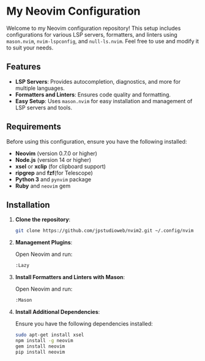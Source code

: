 # My Neovim Configuration

Welcome to my Neovim configuration repository! This setup includes configurations for various LSP servers, formatters, and linters using `mason.nvim`, `nvim-lspconfig`, and `null-ls.nvim`. Feel free to use and modify it to suit your needs.

## Features

- **LSP Servers**: Provides autocompletion, diagnostics, and more for multiple languages.
- **Formatters and Linters**: Ensures code quality and formatting.
- **Easy Setup**: Uses `mason.nvim` for easy installation and management of LSP servers and tools.

## Requirements

Before using this configuration, ensure you have the following installed:

- **Neovim** (version 0.7.0 or higher)
- **Node.js** (version 14 or higher)
- **xsel** or **xclip** (for clipboard support)
- **ripgrep** and **fzf**(for Telescope)
- **Python 3** and `pynvim` package
- **Ruby** and `neovim` gem

## Installation

1. **Clone the repository**:

   ```sh
   git clone https://github.com/jpstudioweb/nvim2.git ~/.config/nvim
   ```

2. **Management Plugins**:

   Open Neovim and run:

   ```sh
   :Lazy
   ```

3. **Install Formatters and Linters with Mason**:

   Open Neovim and run:

   ```sh
   :Mason
   ```

4. **Install Additional Dependencies**:

   Ensure you have the following dependencies installed:

   ```sh
   sudo apt-get install xsel
   npm install -g neovim
   gem install neovim
   pip install neovim
   ```
